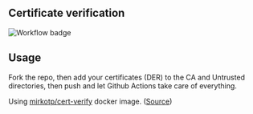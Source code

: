 ## Certificate verification

![Workflow badge](https://github.com/mirkotp/cert-verify/actions/workflows/main.yml/badge.svg)

## Usage

Fork the repo, then add your certificates (DER) to the CA and Untrusted directories, then push and let Github Actions take care of everything.

Using [mirkotp/cert-verify](https://hub.docker.com/r/mirkotp/cert-verify) docker image. ([Source](https://github.com/mirkotp/docker-cert-verify))

